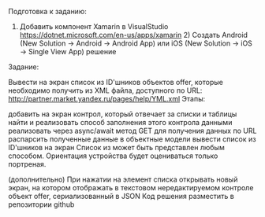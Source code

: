 Подготовка к заданию:

1) Добавить компонент Xamarin в VisualStudio https://dotnet.microsoft.com/en-us/apps/xamarin 2) Создать Android (New Solution -> Android -> Android App) или iOS (New Solution -> iOS -> Single View App) решение

Задание:

Вывести на экран список из ID'шников объектов offer, которые необходимо получить из XML файла, доступного по URL: http://partner.market.yandex.ru/pages/help/YML.xml Этапы:

добавить на экран контрол, который отвечает за списки и таблицы найти и реализовать способ заполнения этого контрола данными реализовать через async/await метод GET для получения данных по URL распарсить полученные данные в объектные модели вывести список из ID'шников на экран Список из может быть представлен любым способом. Ориентация устройства будет оцениваться только портреная.

(дополнительно) При нажатии на элемент списка открывать новый экран, на котором отображать в текстовом нередактируемом контроле объект offer, сериализованный в JSON Код решения разместить в репозитории github
